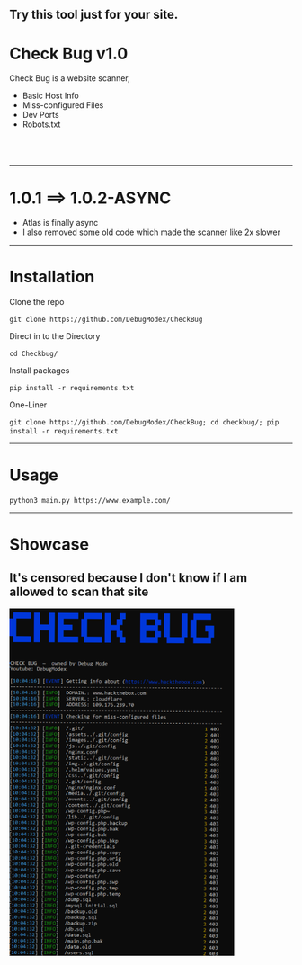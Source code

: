 ## Try this tool just for your site.

# Check Bug v1.0


Check Bug is a website scanner,



* Basic Host Info <br/>
* Miss-configured Files <br/>
* Dev Ports <br/>
* Robots.txt <br/>
<br/><br/><br/>
---
# 1.0.1 ==> 1.0.2-ASYNC

* Atlas is finally async
* I also removed some old code which made the scanner like 2x slower
---
# Installation

Clone the repo
```
git clone https://github.com/DebugModex/CheckBug
```

Direct in to the Directory
```
cd Checkbug/
```

Install packages
```
pip install -r requirements.txt
```

One-Liner
```
git clone https://github.com/DebugModex/CheckBug; cd checkbug/; pip install -r requirements.txt
```
---
# Usage

```
python3 main.py https://www.example.com/
```
---

# Showcase

## It's censored because I don't know if I am allowed to scan that site
<img src="https://github.com/DebugModex/CheckBug/blob/main/Capture.PNG" alt="Screenshot" width="400"/>







